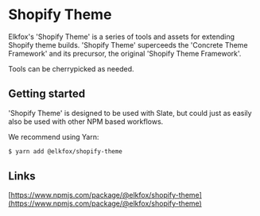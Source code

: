 # Shopify Theme

Elkfox's 'Shopify Theme' is a series of tools and assets for extending Shopify theme builds. 'Shopify Theme' superceeds the 'Concrete Theme Framework' and its precursor, the original 'Shopify Theme Framework'.

Tools can be cherrypicked as needed.

## Getting started

'Shopify Theme' is designed to be used with Slate, but could just as easily also be used with other NPM based workflows.

We recommend using Yarn:

```bash
$ yarn add @elkfox/shopify-theme
```

## Links

[https://www.npmjs.com/package/@elkfox/shopify-theme](https://www.npmjs.com/package/@elkfox/shopify-theme)

